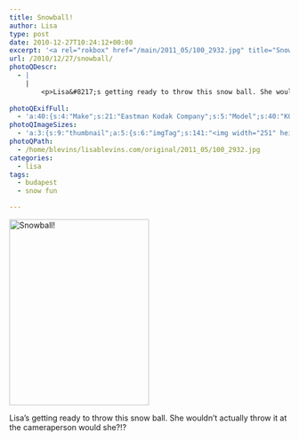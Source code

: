 ```yaml
---
title: Snowball!
author: Lisa
type: post
date: 2010-12-27T10:24:12+00:00
excerpt: '<a rel="rokbox" href="/main/2011_05/100_2932.jpg" title="Snowball!"><img width="251" height="335" alt="Snowball!" src="/thumbnail/2011_05/100_2932.jpg" class="photoQexcerpt photoQLinkImg" /></a>'
url: /2010/12/27/snowball/
photoQDescr:
  - |
    |
        <p>Lisa&#8217;s getting ready to throw this snow ball. She wouldn&#8217;t actually throw it at the cameraperson would she?!?</p>
        
photoQExifFull:
  - 'a:40:{s:4:"Make";s:21:"Eastman Kodak Company";s:5:"Model";s:40:"KODAK EASYSHARE C813 ZOOM DIGITAL CAMERA";s:11:"Orientation";s:17:"1: Normal (0 deg)";s:11:"xResolution";s:3:"480";s:11:"yResolution";s:3:"480";s:14:"ResolutionUnit";s:4:"Inch";s:8:"Software";s:15:"QuickTime 7.6.6";s:8:"DateTime";s:19:"2010:12:27 16:44:19";s:12:"HostComputer";s:15:"Mac OS X 10.5.8";s:12:"ExposureTime";s:16:"2927/1000000 sec";s:7:"FNumber";s:5:"f/2.7";s:15:"ExposureProgram";s:7:"Program";s:15:"ISOSpeedRatings";s:2:"80";s:11:"ExifVersion";s:11:"version 2.2";s:16:"DateTimeOriginal";s:19:"2010:12:27 15:01:23";s:17:"DateTimedigitized";s:19:"2010:12:27 15:01:23";s:17:"ShutterSpeedValue";s:9:"1/340 sec";s:13:"ApertureValue";s:5:"f/2.7";s:17:"ExposureBiasValue";s:4:"0 EV";s:16:"MaxApertureValue";s:5:"f/2.7";s:12:"MeteringMode";s:13:"Multi-Segment";s:11:"LightSource";s:15:"Unknown or Auto";s:5:"Flash";s:8:"No Flash";s:11:"FocalLength";s:4:"6 mm";s:15:"FlashPixVersion";s:9:"version 1";s:10:"ColorSpace";s:4:"sRGB";s:14:"ExifImageWidth";s:11:"3296 pixels";s:15:"ExifImageHeight";s:11:"2472 pixels";s:13:"ExposureIndex";s:2:"80";s:13:"SensingMethod";s:35:"Unknown: One Chip Color Area Sensor";s:10:"FileSource";s:20:"Digital Still Camera";s:9:"SceneType";s:21:"Directly Photographed";s:12:"ExposureMode";s:1:"0";s:12:"WhiteBalance";s:1:"0";s:16:"DigitalZoomRatio";s:1:"0";s:16:"SceneCaptureMode";s:1:"0";s:8:"Contrast";s:1:"0";s:10:"Saturation";s:1:"0";s:9:"Sharpness";s:1:"0";s:20:"FocalLength35mmEquiv";s:0:"";}'
photoQImageSizes:
  - 'a:3:{s:9:"thumbnail";a:5:{s:6:"imgTag";s:141:"<img width="251" height="335" alt="Snowball!" src="/thumbnail/2011_05/100_2932.jpg" class="PhotoQImg" />";s:6:"imgUrl";s:68:"/thumbnail/2011_05/100_2932.jpg";s:7:"imgPath";s:71:"/home/blevins/lisablevins.com/thumbnail/2011_05/100_2932.jpg";s:8:"imgWidth";s:3:"251";s:9:"imgHeight";s:3:"335";}s:4:"main";a:5:{s:6:"imgTag";s:136:"<img width="394" height="525" alt="Snowball!" src="/main/2011_05/100_2932.jpg" class="PhotoQImg" />";s:6:"imgUrl";s:63:"/main/2011_05/100_2932.jpg";s:7:"imgPath";s:66:"/home/blevins/lisablevins.com/main/2011_05/100_2932.jpg";s:8:"imgWidth";s:3:"394";s:9:"imgHeight";s:3:"525";}s:8:"original";a:5:{s:6:"imgTag";s:142:"<img width="2472" height="3296" alt="Snowball!" src="/original/2011_05/100_2932.jpg" class="PhotoQImg" />";s:6:"imgUrl";s:67:"/original/2011_05/100_2932.jpg";s:7:"imgPath";s:70:"/home/blevins/lisablevins.com/original/2011_05/100_2932.jpg";s:8:"imgWidth";s:4:"2472";s:9:"imgHeight";s:4:"3296";}}'
photoQPath:
  - /home/blevins/lisablevins.com/original/2011_05/100_2932.jpg
categories:
  - lisa
tags:
  - budapest
  - snow fun

---
```

<a rel="lightbox" href="/main/2011_05/100_2932.jpg" title="Snowball!"><img width="251" height="335" alt="Snowball!" src="/thumbnail/2011_05/100_2932.jpg" class="photoQcontent photoQLinkImg" /></a>

<div class="photoQDescr">
  <p>
    Lisa&#8217;s getting ready to throw this snow ball. She wouldn&#8217;t actually throw it at the cameraperson would she?!?
  </p>
</div>